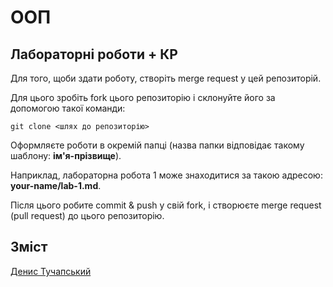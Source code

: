 # ООП

## Лабораторні роботи + КР

Для того, щоби здати роботу, створіть merge request у цей репозиторій.

Для цього зробіть fork цього репозиторію і склонуйте його за допомогою такої команди:

`git clone <шлях до репозиторію>`

Оформляєте роботи в окремій папці (назва папки відповідає такому шаблону: **ім'я-прізвище**).

Наприклад, лабораторна робота 1 може знаходитися за такою адресою: **your-name/lab-1.md**.

Після цього робите commit & push у свій fork, і створюєте merge request (pull request) до цього репозиторію.

## Зміст

[Денис Тучапський](./denys-tuchapskiy/README.md)